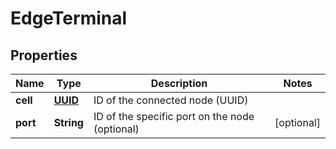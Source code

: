 # EdgeTerminal

## Properties
Name | Type | Description | Notes
------------ | ------------- | ------------- | -------------
**cell** | [**UUID**](UUID.md) | ID of the connected node (UUID) | 
**port** | **String** | ID of the specific port on the node (optional) |  [optional]
